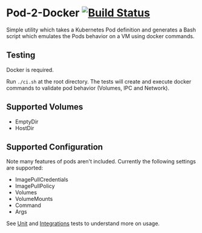 # Pod-2-Docker [![Build Status](https://travis-ci.org/lawrencegripper/pod2docker.svg?branch=master)](https://travis-ci.org/lawrencegripper/pod2docker)

Simple utility which takes a Kubernetes Pod definition and generates a Bash script which emulates the Pods behavior on a VM using docker commands. 

## Testing

Docker is required.

Run `./ci.sh` at the root directory. The tests will create and execute docker commands to validate pod behavior (Volumes, IPC and Network). 

## Supported Volumes

- EmptyDir
- HostDir

## Supported Configuration

Note many features of pods aren't included. Currently the following settings are supported:

- ImagePullCredentials
- ImagePullPolicy
- Volumes
- VolumeMounts
- Command
- Args

See [Unit](pod2docker_test.go) and [Integrations](pod2docker_integration_test.go) tests to understand more on usage.
